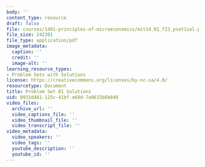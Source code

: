```yaml
---
body: ''
content_type: resource
draft: false
file: courses/1401-principles-of-microeconomics/mit14_01_f23_pset1sol.pdf
file_size: 242381
file_type: application/pdf
image_metadata:
  caption: ''
  credit: ''
  image-alt: ''
learning_resource_types:
- Problem Sets with Solutions
license: https://creativecommons.org/licenses/by-nc-sa/4.0/
resourcetype: Document
title: Problem Set 01 Solutions
uid: 0933d481-125c-41bf-a68d-7a9615b6b848
video_files:
  archive_url: ''
  video_captions_file: ''
  video_thumbnail_file: ''
  video_transcript_file: ''
video_metadata:
  video_speakers: ''
  video_tags: ''
  youtube_description: ''
  youtube_id: ''
---
```

